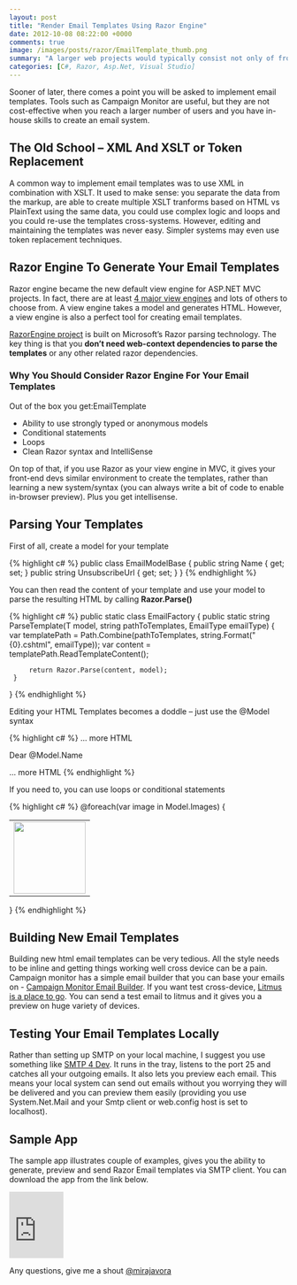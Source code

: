 ```yaml
---
layout: post
title: "Render Email Templates Using Razor Engine"
date: 2012-10-08 08:22:00 +0000
comments: true
image: /images/posts/razor/EmailTemplate_thumb.png
summary: "A larger web projects would typically consist not only of front end web project, but would include additional class libraries and offload some of the heavy processing work to service or console apps. The common problem is then how do you update the front-end and signal the site that some work has been completed."
categories: [C#, Razor, Asp.Net, Visual Studio]
---
```


Sooner of later, there comes a point you will be asked to implement email templates. Tools such as Campaign Monitor are useful, but they are not cost-effective when you reach a larger number of users and you have in-house skills to create an email system.

The Old School – XML And XSLT or Token Replacement
-------------------

A common way to implement email templates was to use XML in combination with XSLT. It used to make sense: you separate the data from the markup, are able to create multiple XSLT tranforms based on HTML vs PlainText using the same data, you could use complex logic and loops and you could re-use the templates cross-systems. However, editing and maintaining the templates was never easy. Simpler systems may even use token replacement techniques.

Razor Engine To Generate Your Email Templates
-------------------

Razor engine became the new default view engine for ASP.NET MVC projects. In fact, there are at least [4 major view engines](http://stackoverflow.com/questions/1451319/asp-net-mvc-view-engine-comparison) and lots of others to choose from. A view engine takes a model and generates HTML. However, a view engine is also a perfect tool for creating email templates.

[RazorEngine project](http://razorengine.codeplex.com/) is built on Microsoft’s Razor parsing technology. The key thing is that you **don’t need web-context dependencies to parse the templates** or any other related razor dependencies.

### Why You Should Consider Razor Engine For Your Email Templates

Out of the box you get:EmailTemplate

- Ability to use strongly typed or anonymous models
- Conditional statements
- Loops 
- Clean Razor syntax and IntelliSense

On top of that, if you use Razor as your view engine in MVC, it gives your front-end devs similar environment to create the templates, rather than learning a new system/syntax (you can always write a bit of code to enable in-browser preview). Plus you get intellisense.

Parsing Your Templates
-------------------

First of all, create a model for your template

{% highlight c# %}
public class EmailModelBase
{
    public string Name { get; set; }
    public string UnsubscribeUrl { get; set; }
}
{% endhighlight %} 

You can then read the content of your template and use your model to parse the resulting HTML by calling **Razor.Parse()**

{% highlight c# %}
public static class EmailFactory
{
     public static string ParseTemplate<T>(T model, string pathToTemplates, EmailType emailType)
     {
         var templatePath = Path.Combine(pathToTemplates, string.Format("{0}.cshtml", emailType));
         var content = templatePath.ReadTemplateContent();
 
         return Razor.Parse(content, model);
     }
}
{% endhighlight %} 

Editing your HTML Templates becomes a doddle – just use the @Model syntax

{% highlight c# %}
... more HTML
<p align="left" class="article-title">Dear @Model.Name</p>
... more HTML
{% endhighlight %}  

If you need to, you can use loops or conditional statements

{% highlight c# %}
@foreach(var image in Model.Images)
{
   <td class="w130" width="130" valign="top">
       <table class="w130" width="130" cellpadding="0" cellspacing="0" border="0">
           <tbody><tr>
                      <td class="w130" width="130"><img src="@image" editable="true" label="Image" class="w130" width="130" border="0"></td>
                  </tr>
           </tbody></table>
   </td> 
}
{% endhighlight %} 

Building New Email Templates
-------------------

Building new html email templates can be very tedious. All the style needs to be inline and getting things working well cross device can be a pain. Campaign monitor has a simple email builder that you can base your emails on -  [Campaign Monitor Email Builder](https://templates.campaignmonitor.com/build/). If you want test cross-device, [Litmus is a place to go](http://litmus.com/). You can send a test email to litmus and it gives you a preview on huge variety of devices.

Testing Your Email Templates Locally
-------------------

Rather than setting up SMTP on your local machine, I suggest you use something like [SMTP 4 Dev](http://smtp4dev.codeplex.com/). It runs in the tray, listens to the port 25 and catches all your outgoing emails. It also lets you preview each email. This means your local system can send out emails without you worrying they will be delivered and you can preview them easily (providing you use System.Net.Mail and your Smtp client or web.config host is set to localhost).

Sample App
-------------------

The sample app illustrates couple of examples, gives you the ability to generate, preview and send Razor Email templates via SMTP client.  You can download the app from the link below.

<iframe height="120" src="https://skydrive.live.com/embed?cid=84E23A97F665C5F2&amp;resid=84E23A97F665C5F2%21240&amp;authkey=AAj4uKGWd7hLe08" frameborder="0" width="98" scrolling="no"></iframe>

Any questions, give me a shout [@mirajavora](http://twitter.com/mirajavora)